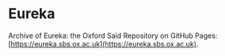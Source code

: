 # Eureka
Archive of Eureka: the Oxford Saïd Repository on GitHub Pages: [https://eureka.sbs.ox.ac.uk](https://eureka.sbs.ox.ac.uk).
